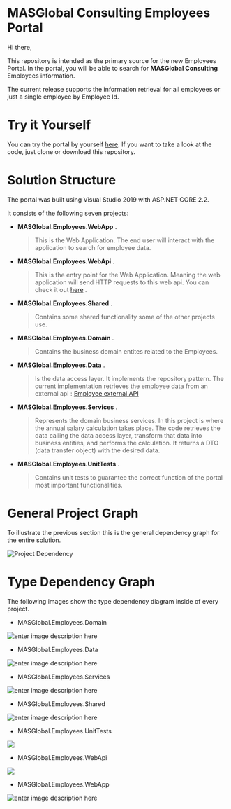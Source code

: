 

# MASGlobal Consulting Employees Portal

Hi there,

This repository is intended as the primary source for the new Employees Portal. In the portal, you will be able to search for **MASGlobal Consulting** Employees information.

The current release supports the information retrieval for all employees or just a single employee by Employee Id.

# Try it Yourself
You can try the portal by yourself [here](https://masglobalemployeesapp.azurewebsites.net/).   If you want to take a look at the code, just clone or download this repository.


# Solution Structure

The portal was built using Visual Studio 2019 with ASP.NET CORE 2.2.

It consists of the following seven projects:
- **MASGlobal.Employees.WebApp** .
	> This is the Web Application. The end user will interact with the application to search for employee data. 
- **MASGlobal.Employees.WebApi** .
	> This is the entry point for the Web Application. Meaning the web application will send HTTP requests to this web api.
	You can check it out [here](https://masglobalemployeesapi.azurewebsites.net) .
- **MASGlobal.Employees.Shared** .
	> Contains some shared functionality some of the other projects use. 
- **MASGlobal.Employees.Domain** .
	> Contains the business domain entites related to the Employees.
- **MASGlobal.Employees.Data** .
	> Is the data access layer. It implements the repository pattern. The current implementation retrieves the employee data from an external api : [Employee external API](http://masglobaltestapi.azurewebsites.net/swagger/)
- **MASGlobal.Employees.Services** .
	> Represents the domain business services.
	In this project is where the annual salary calculation takes place. The code retrieves the data calling the data access layer, transform that data into business entities, and performs the calculation. It returns a DTO (data transfer object) with the desired data. 

- **MASGlobal.Employees.UnitTests** .
	> Contains unit tests to guarantee the correct function of the portal most important functionalities.
	
# General Project Graph  
To illustrate the previous section this is the general dependency graph for the entire solution.

![Project Dependency](https://lh3.googleusercontent.com/8k_imFMaf6mgrljhl-GnQbtVHcHdrIx1JNHvRAwNDJl7gneLVkxyVn9QbM_ZsQ9UBFj1iGymAxzS0w)

# Type Dependency Graph
The following images show the type dependency diagram inside of every project.

 - MASGlobal.Employees.Domain

![enter image description here](https://lh3.googleusercontent.com/HWad4n2uf6Xz8mD3qoUfdox1NusS4Y6oV2dUrDpEEWPY1PTmPPEVjfGbjrh-Na_7MgLKSBrpuT5c8g "Domain")

- MASGlobal.Employees.Data

![enter image description here](https://lh3.googleusercontent.com/BjDgTaaRiT2_ZNAajAUYnmKrTAgLIxO_OFO3rpwA8f15hCfP4PGG40Kf2cSxSh6drl7dXO2ZmKhqJw "Data")

- MASGlobal.Employees.Services

![enter image description here](https://lh3.googleusercontent.com/JnmMBw1uZqwH3fP_FwYOQgdsERzJxU38hytllXsl7_K2W0drsYIgNa7xNqtC_4XgRQT7vd4RmaYPfg "Services")

- MASGlobal.Employees.Shared

![enter image description here](https://lh3.googleusercontent.com/bQxtDIhElHDuPMxNfp1X-kh87jYs3YdBDUeG6ZR87SMbm6-OZ0wXyJGcZG9khccW2tevid9sy6lHew "Shared")

- MASGlobal.Employees.UnitTests

![
](https://lh3.googleusercontent.com/BePTXDSrptEk4Jldu7kMuoD3EeEvKMAVc9nDY-2OW4eZglVkWSOsRkEso934xkA2U-sevcg6mETRqw "UnitTests")

- MASGlobal.Employees.WebApi

![
](https://lh3.googleusercontent.com/yfTZlBMHAP_P7kO8tXclKe43zyA962x0BZJOk3RLm8I__3XA7xKklsyqQQUDrnTQq46kXpSqUQuiWQ "WebApi")

- MASGlobal.Employees.WebApp

![enter image description here](https://lh3.googleusercontent.com/dShW-piGs8SvV2RK4bQ5_ru5E5eqOVPyH_iOazsGxOyfzUCnzSd4NIDZWernfrg7j2BDwoZs5iVsVQ "WebApp")


 

